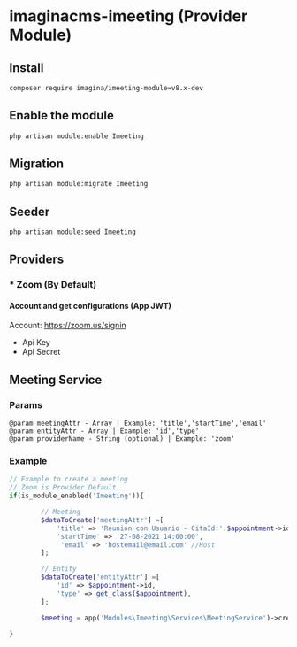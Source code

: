 # imaginacms-imeeting (Provider Module)

## Install
```bash
composer require imagina/imeeting-module=v8.x-dev
```

## Enable the module
```bash
php artisan module:enable Imeeting
```

## Migration

```bash
php artisan module:migrate Imeeting
```

## Seeder

```bash
php artisan module:seed Imeeting
```

## Providers

### * Zoom (By Default)

#### Account and get configurations (App JWT)
Account: https://zoom.us/signin
- Api Key
- Api Secret

## Meeting Service

### Params
	@param meetingAttr - Array | Example: 'title','startTime','email'
	@param entityAttr - Array | Example: 'id','type'
	@param providerName - String (optional) | Example: 'zoom'
### Example

```php
// Example to create a meeting
// Zoom is Provider Default
if(is_module_enabled('Imeeting')){

        // Meeting
        $dataToCreate['meetingAttr'] =[
            'title' => 'Reunion con Usuario - CitaId:'.$appointment->id,
            'startTime' => '27-08-2021 14:00:00',
             'email' => 'hostemail@email.com' //Host
        ];

        // Entity
        $dataToCreate['entityAttr'] =[
            'id' => $appointment->id,
            'type' => get_class($appointment),  
        ];

        $meeting = app('Modules\Imeeting\Services\MeetingService')->create($dataToCreate);

}
```
